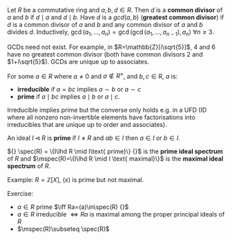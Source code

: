 Let $R$ be a commutative ring and $a,b,d\in R$. Then $d$ is a **common divisor** of $a$ and $b$ if $d\mid a$ and $d\mid b$. Have ${} d$ is a $gcd(a,b)$ (**greatest common divisor**) if $d$ is a common divisor of $a$ and $b$ and any common divisor of $a$ and $b$ divides $d$. Inductively, $\gcd(a_1,\dots,a_n)=\gcd(\gcd(a_1,\dots,a_{n-1}),a_n)\ \forall n\geq 3$.

GCDs need not exist. For example, in $R=\mathbb{Z}[i\sqrt{5}]$, $4$ and $6$ have no greatest common divisor (both have common divisors $2$ and $1+i\sqrt{5}$). GCDs are unique up to associates.

For some $a\in R$ where $a\neq 0$ and $a\notin R^\times$, and $b,c\in R$, $a$ is:
- **irreducible** if $a=bc$ implies $a\sim b$ or $a\sim c$
- **prime** if $a\mid bc$ implies $a\mid b$ or $a\mid c$.

Irreducible implies prime but the converse only holds e.g. in a UFD (ID where all nonzero non-invertible elements have factorisations into irreducibles that are unique up to order and associates).

An ideal $I\lhd R$ is **prime** if $I\neq R$ and $ab\in I$ then $a\in I$ or $b\in I$.

${} \spec(R) = \{I\lhd R \mid I\text{ prime}\} {}$ is the **prime ideal spectrum** of $R$ and $\mspec(R)=\{I\lhd R \mid I \text{ maximal}\}$ is the **maximal ideal spectrum** of $R$.

Example:
$R = \mathbb{Z}[X]$, $(x)$ is prime but not maximal.

Exercise:
- $a \in R$ prime $\iff Ra=(a)\in\spec(R) {}$
- $a\in R$ irreducible $\iff Ra {}$ is maximal among the proper principal ideals of $R$
- $\mspec(R)\subseteq \spec(R)$

